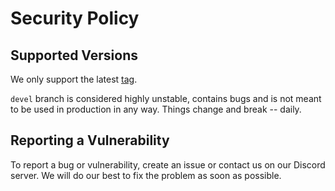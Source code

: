 # Security Policy

## Supported Versions

We only support the latest [tag](https://github.com/sinus-x/rubbergoddess/tags).

`devel` branch is considered highly unstable, contains bugs and is not meant to be used in production in any way. Things change and break -- daily.

## Reporting a Vulnerability

To report a bug or vulnerability, create an issue or contact us on our Discord server. We will do our best to fix the problem as soon as possible.
